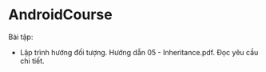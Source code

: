# AndroidCourse
Bài tập:
- Lập trình hướng đối tượng. Hướng dẫn 05 - Inheritance.pdf. Đọc yêu cầu chi tiết.
